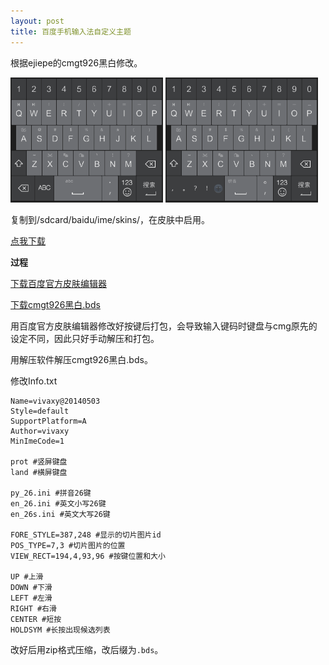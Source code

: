 ```yaml
---
layout: post
title: 百度手机输入法自定义主题
---
```


根据ejiepe的cmgt926黑白修改。

<img style="height:200px;" src="/img/2014-05-03-baidu-input-custom-theme-1.jpg" />

<img style="height:200px;" src="/img/2014-05-03-baidu-input-custom-theme-2.jpg" />

复制到/sdcard/baidu/ime/skins/，在皮肤中启用。

[点我下载][1]

**过程**

[下载百度官方皮肤编辑器][2]

[下载cmgt926黑白.bds][3]

用百度官方皮肤编辑器修改好按键后打包，会导致输入键码时键盘与cmg原先的设定不同，因此只好手动解压和打包。

用解压软件解压cmgt926黑白.bds。

修改Info.txt

    Name=vivaxy@20140503
    Style=default
    SupportPlatform=A
    Author=vivaxy
    MinImeCode=1

    prot #竖屏键盘
    land #横屏键盘

    py_26.ini #拼音26键
    en_26.ini #英文小写26键
    en_26s.ini #英文大写26键

    FORE_STYLE=387,248 #显示的切片图片id
    POS_TYPE=7,3 #切片图片的位置
    VIEW_RECT=194,4,93,96 #按键位置和大小

    UP #上滑
    DOWN #下滑
    LEFT #左滑
    RIGHT #右滑
    CENTER #短按
    HOLDSYM #长按出现候选列表

改好后用zip格式压缩，改后缀为`.bds`。

  [1]: http://pan.baidu.com/s/1qWNOQ5m
  [2]: http://r6.mo.baidu.com/web/is/index/
  [3]: http://pan.baidu.com/share/link?uk=3321957458&shareid=1043105502#dir/path=/cmg%E8%81%AA%E6%98%8E%E7%8B%97%E7%99%BE%E5%BA%A6%E6%89%8B%E6%9C%BA%E8%BE%93%E5%85%A5%E6%B3%95%E7%9A%AE%E8%82%A4/2013%E5%B9%B412%E6%9C%8817%E6%97%A5/T926---26%E9%94%AE%2bT9%E4%B9%9D%E5%AE%AB%E6%A0%BC%E5%B8%83%E5%B1%80/%E9%BB%91%E7%99%BD%E5%AF%86%E9%9B%86%E6%8C%89%E9%94%AE
